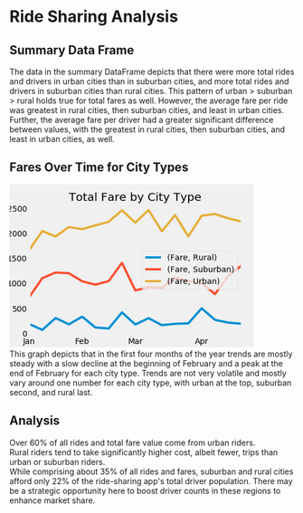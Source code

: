 # Ride Sharing Analysis

## Summary Data Frame
The data in the summary DataFrame depicts that there were more total rides and drivers in urban cities than in suburban cities, and more total rides and drivers in suburban cities than rural cities. This pattern of urban > suburban > rural holds true for total fares as well. However, the average fare per ride was greatest in rural cities, then suburban cities, and least in urban cities. Further, the average fare per driver had a greater significant difference between values, with the greatest in rural cities, then suburban cities, and least in urban cities, as well.

## Fares Over Time for City Types
![Fig7](analysis/Fig7.png)  
This graph depicts that in the first four months of the year trends are mostly steady with a slow decline at the beginning of February and a peak at the end of February for each city type. Trends are not very volatile and mostly vary around one number for each city type, with urban at the top, suburban second, and rural last. 

## Analysis

Over 60% of all rides and total fare value come from urban riders.  
Rural riders tend to take significantly higher cost, albeit fewer, trips than urban or suburban riders.  
While comprising about 35% of all rides and fares, suburban and rural cities afford only 22% of the ride-sharing app's total driver population. There may be a strategic opportunity here to boost driver counts in these regions to enhance market share.
